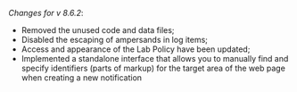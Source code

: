 _Changes for v 8.6.2_:
- Removed the unused code and data files;
- Disabled the escaping of ampersands in log items;
- Access and appearance of the Lab Policy have been updated;
- Implemented a standalone interface that allows you to manually find and specify identifiers (parts of markup) for the target area of the web page when creating a new notification
